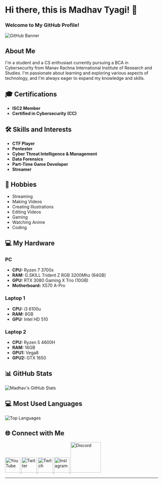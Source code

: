 # Hi there, this is Madhav Tyagi! 👋
### Welcome to My GitHub Profile!

![GitHub Banner](https://user-images.githubusercontent.com/banner-image-url)

## About Me
I'm a student and a CS enthusiast currently pursuing a BCA in Cybersecurity from Manav Rachna International Institute of Research and Studies. I'm passionate about learning and exploring various aspects of technology, and I'm always eager to expand my knowledge and skills.

## 🎓 Certifications
- **ISC2 Member**
- **Certified in Cybersecurity (CC)**

## 🛠 Skills and Interests
- **CTF Player**
- **Pentester**
- **Cyber Threat Intelligence & Management**
- **Data Forensics**
- **Part-Time Game Developer**
- **Streamer**

## 🎨 Hobbies
- Streaming
- Making Videos
- Creating Illustrations
- Editing Videos
- Gaming
- Watching Anime
- Coding

## 💻 My Hardware
### PC
- **CPU:** Ryzen 7 3700x
- **RAM:** G.SKILL Trident Z RGB 3200Mhz (64GB)
- **GPU:** RTX 3080 Gaming X Trio (10GB)
- **Motherboard:** X570 A-Pro

### Laptop 1
- **CPU:** i3 6100u
- **RAM:** 8GB
- **GPU:** Intel HD 510

### Laptop 2
- **CPU:** Ryzen 5 4600H
- **RAM:** 16GB
- **GPU1:** Vega8
- **GPU2:** GTX 1650

## 📊 GitHub Stats

![Madhav's GitHub Stats](https://github-readme-stats.vercel.app/api?username=croc3ll&show_icons=true&theme=radical)

## 💻 Most Used Languages

![Top Languages](https://github-readme-stats.vercel.app/api/top-langs/?username=croc3ll&layout=compact&theme=radical)

## 🌐 Connect with Me

<a href="https://www.youtube.com/c/Croc3LL" target="_blank">
  <img src="https://upload.wikimedia.org/wikipedia/commons/f/fe/YouTube_social_dark_circle_%282017%29.svg" alt="YouTube" width="50px"/>
</a>
<a href="https://x.com/MadhavWasTaken" target="_blank">
  <img src="https://upload.wikimedia.org/wikipedia/commons/c/ce/X_logo_2023.svg" alt="Twitter" width="50px"/>
</a>
<a href="https://www.twitch.tv/croc3llislive" target="_blank">
  <img src="https://upload.wikimedia.org/wikipedia/commons/8/80/Twitch_Glitch_Logo_Black.svg" alt="Twitch" width="50px"/>
</a>
<a href="https://www.instagram.com/croc3ll/" target="_blank">
  <img src="https://upload.wikimedia.org/wikipedia/commons/e/e8/Instagram_circle.svg" alt="Instagram" width="50px"/>
</a>
<a href="https://discord.gg/RhSE2wm" target="_blank">
  <img src="https://upload.wikimedia.org/wikipedia/commons/e/e3/Discord_White_Text_Logo_%282015-2021%29.svg" alt="Discord" width="100px"/>
</a>

---

[YouTube]: https://www.youtube.com/c/Croc3LL
[X]: https://x.com/MadhavWasTaken
[Twitch]: https://www.twitch.tv/croc3llislive
[Instagram]: https://www.instagram.com/croc3ll/
[Discord]: https://discord.gg/RhSE2wm
